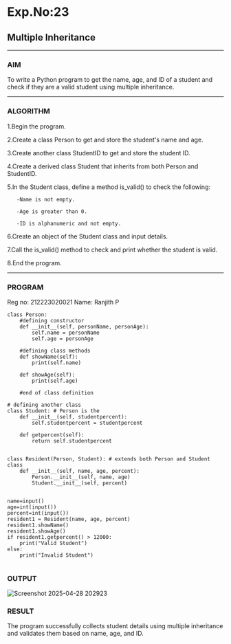 # Exp.No:23  
## Multiple Inheritance

---

### AIM  
To write a Python program to get the name, age, and ID of a student and check if they are a valid student using multiple inheritance.

---

### ALGORITHM

1.Begin the program.

2.Create a class Person to get and store the student's name and age.

3.Create another class StudentID to get and store the student ID.

4.Create a derived class Student that inherits from both Person and StudentID.

5.In the Student class, define a method is_valid() to check the following:

       -Name is not empty.
       
       -Age is greater than 0.
       
       -ID is alphanumeric and not empty.
       
6.Create an object of the Student class and input details.

7.Call the is_valid() method to check and print whether the student is valid.

8.End the program.

---

### PROGRAM
Reg no: 212223020021
Name: Ranjith P

```
class Person:  
    #defining constructor  
    def __init__(self, personName, personAge):  
        self.name = personName  
        self.age = personAge  
  
    #defining class methods  
    def showName(self):  
        print(self.name)  
  
    def showAge(self):  
        print(self.age)  
  
    #end of class definition  
  
# defining another class  
class Student: # Person is the  
    def __init__(self, studentpercent):  
        self.studentpercent = studentpercent  
  
    def getpercent(self):  
        return self.studentpercent  
  
  
class Resident(Person, Student): # extends both Person and Student class  
    def __init__(self, name, age, percent):  
        Person.__init__(self, name, age)  
        Student.__init__(self, percent)  
  
  
name=input()
age=int(input())
percent=int(input())
resident1 = Resident(name, age, percent)  
resident1.showName()  
resident1.showAge()  
if resident1.getpercent() > 12000:
    print("Valid Student")
else:
    print("Invalid Student")
    

```

### OUTPUT
![Screenshot 2025-04-28 202923](https://github.com/user-attachments/assets/cb85c5c5-5b9a-471e-9ee3-1fef6b3c8074)



### RESULT
The program successfully collects student details using multiple inheritance and validates them based on name, age, and ID.



